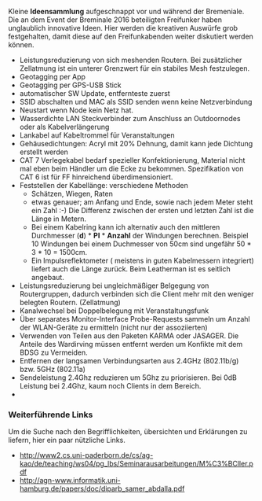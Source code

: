 Kleine **Ideensammlung** aufgeschnappt vor und während der Bremeniale. Die an dem Event der Breminale 2016 beteiligten Freifunker haben unglaublich innovative Ideen. Hier werden die kreativen Auswürfe grob festgehalten, damit diese auf den Freifunkabenden weiter diskutiert werden können.

* Leistungsreduzierung von sich meshenden Routern. Bei zusätzlicher Zellatmung ist ein unterer Grenzwert für ein stabiles Mesh festzulegen.
* Geotagging per App
* Geotagging per GPS-USB Stick
* automatischer SW Update, entfernteste zuerst
* SSID abschalten und MAC als SSID senden wenn keine Netzverbindung
* Neustart wenn Node kein Netz hat.
* Wasserdichte LAN Steckverbinder zum Anschluss an Outdoornodes oder als Kabelverlängerung
* Lankabel auf Kabeltrommel für Veranstaltungen
* Gehäusedichtungen: Acryl mit 20% Dehnung, damit kann jede Dichtung erstellt werden
* CAT 7 Verlegekabel bedarf spezieller Konfektionierung, Material nicht mal eben beim Händler um die Ecke zu bekommen. Spezifikation von CAT 6 ist für FF hinreichend überdimensioniert.
* Feststellen der Kabellänge: verschiedene Methoden
  * Schätzen, Wiegen, Raten
  * etwas genauer; am Anfang und Ende, sowie nach jedem Meter steht ein Zahl :-)
    Die Differenz zwischen der ersten und letzten Zahl ist die Länge in Metern.
  * Bei einem Kabelring kann ich alternativ auch den mittleren Durchmesser (**d**) * **PI** * **Anzahl** der Windungen berechnen. Beispiel 10 Windungen bei einem Duchmesser von 50cm sind ungefähr 50 * 3 * 10 = 1500cm.
  * Ein Impulsreflektometer ( meistens in guten Kabelmessern integriert) liefert auch die Länge zurück. Beim Leatherman ist es seitlich angebaut.
* Leistungsreduzierung bei ungleichmäßiger Belgegung von Routergruppen, dadurch verbinden sich die Client mehr mit den weniger belegten Routern. (Zellatmung)
* Kanalwechsel bei Doppelbelegung mit Veranstaltungsfunk
* Über separates Monitor-Interface Probe-Requests sammeln um Anzahl der WLAN-Geräte zu ermitteln (nicht nur der assoziierten)
* Verwenden von Teilen aus den Paketen KARMA oder JASAGER. Die Anteile des Wardirving müssen entfernt werden um Konfikte mit dem BDSG zu Vermeiden.
* Entfernen der langsamen Verbindungsarten aus 2.4GHz (802.11b/g) bzw. 5GHz (802.11a)
* Sendeleistung 2.4Ghz reduzieren um 5Ghz zu priorisieren. Bei 0dB Leistung bei 2.4Ghz, kaum noch Clients in dem Bereich.
* 



### Weiterführende Links
Um die Suche nach den Begrifflichkeiten, übersichten und Erklärungen zu liefern, hier ein paar nützliche Links.
* http://www2.cs.uni-paderborn.de/cs/ag-kao/de/teaching/ws04/pg_lbs/Seminarausarbeitungen/M%C3%BCller.pdf
* http://agn-www.informatik.uni-hamburg.de/papers/doc/diparb_samer_abdalla.pdf

